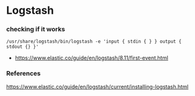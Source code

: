 # Logstash

### checking if it works
```
/usr/share/logstash/bin/logstash -e 'input { stdin { } } output { stdout {} }'
```
- https://www.elastic.co/guide/en/logstash/8.11/first-event.html

### References
https://www.elastic.co/guide/en/logstash/current/installing-logstash.html
